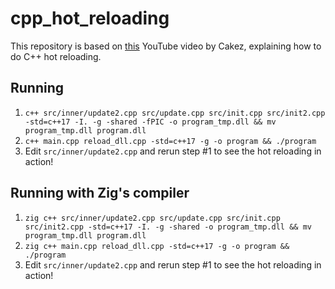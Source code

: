 # cpp_hot_reloading

This repository is based on [this](https://www.youtube.com/watch?v=QAeRxfeFAo0) YouTube video by Cakez, explaining how to do C++ hot reloading.

## Running

1. `c++ src/inner/update2.cpp src/update.cpp src/init.cpp src/init2.cpp -std=c++17 -I. -g -shared -fPIC -o program_tmp.dll && mv program_tmp.dll program.dll`
2. `c++ main.cpp reload_dll.cpp -std=c++17 -g -o program && ./program`
3. Edit `src/inner/update2.cpp` and rerun step #1 to see the hot reloading in action!

## Running with Zig's compiler

1. `zig c++ src/inner/update2.cpp src/update.cpp src/init.cpp src/init2.cpp -std=c++17 -I. -g -shared -o program_tmp.dll && mv program_tmp.dll program.dll`
2. `zig c++ main.cpp reload_dll.cpp -std=c++17 -g -o program && ./program`
3. Edit `src/inner/update2.cpp` and rerun step #1 to see the hot reloading in action!
